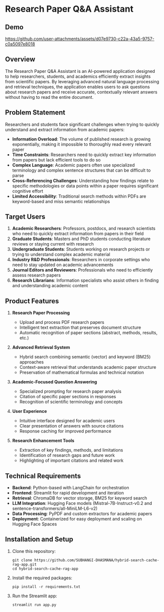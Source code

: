 # Research Paper Q&A Assistant

## Demo

https://github.com/user-attachments/assets/d07e9730-c22a-43a5-9757-c0a5097e8018

## Overview

The Research Paper Q&A Assistant is an AI-powered application designed to help researchers, students, and academics efficiently extract insights from scientific papers. By leveraging advanced natural language processing and retrieval techniques, the application enables users to ask questions about research papers and receive accurate, contextually relevant answers without having to read the entire document.

## Problem Statement

Researchers and students face significant challenges when trying to quickly understand and extract information from academic papers:

- **Information Overload**: The volume of published research is growing exponentially, making it impossible to thoroughly read every relevant paper
- **Time Constraints**: Researchers need to quickly extract key information from papers but lack efficient tools to do so
- **Complex Language**: Academic papers often use specialized terminology and complex sentence structures that can be difficult to parse
- **Cross-Referencing Challenges**: Understanding how findings relate to specific methodologies or data points within a paper requires significant cognitive effort
- **Limited Accessibility**: Traditional search methods within PDFs are keyword-based and miss semantic relationships

## Target Users

1. **Academic Researchers**: Professors, postdocs, and research scientists who need to quickly extract information from papers in their field
2. **Graduate Students**: Masters and PhD students conducting literature reviews or staying current with research
3. **Undergraduate Students**: Students working on research projects or trying to understand complex academic material
4. **Industry R&D Professionals**: Researchers in corporate settings who need to stay updated on academic advancements
5. **Journal Editors and Reviewers**: Professionals who need to efficiently assess research papers
6. **Research Librarians**: Information specialists who assist others in finding and understanding academic content

## Product Features

1. **Research Paper Processing**
   - Upload and process PDF research papers
   - Intelligent text extraction that preserves document structure
   - Automatic recognition of paper sections (abstract, methods, results, etc.)

2. **Advanced Retrieval System**
   - Hybrid search combining semantic (vector) and keyword (BM25) approaches
   - Context-aware retrieval that understands academic paper structure
   - Preservation of mathematical formulas and technical notation

3. **Academic-Focused Question Answering**
   - Specialized prompting for research paper analysis
   - Citation of specific paper sections in responses
   - Recognition of scientific terminology and concepts

4. **User Experience**
   - Intuitive interface designed for academic users
   - Clear presentation of answers with source citations
   - Response caching for improved performance

5. **Research Enhancement Tools**
   - Extraction of key findings, methods, and limitations
   - Identification of research gaps and future work
   - Highlighting of important citations and related work

## Technical Requirements

- **Backend**: Python-based with LangChain for orchestration
- **Frontend**: Streamlit for rapid development and iteration
- **Retrieval**: ChromaDB for vector storage, BM25 for keyword search
- **LLM Integration**: Hugging Face models (Mistral-7B-Instruct-v0.2 and sentence-transformers/all-MiniLM-L6-v2)
- **Data Processing**: PyPDF and custom extractors for academic papers
- **Deployment**: Containerized for easy deployment and scaling on Hugging Face Spaces

## Installation and Setup

1. Clone this repository:
   ```
   git clone https://github.com/SUBHANGI-DHASMANA/hybrid-search-cache-rag-app.git
   cd hybrid-search-cache-rag-app
   ```

2. Install the required packages:
   ```
   pip install -r requirements.txt
   ```

3. Run the Streamlit app:
   ```
   streamlit run app.py
   ```
